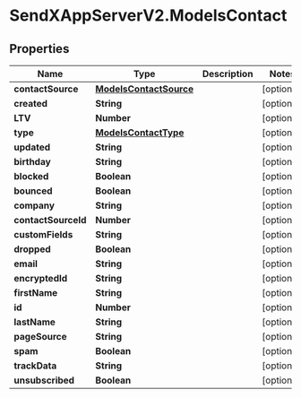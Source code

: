# SendXAppServerV2.ModelsContact

## Properties
Name | Type | Description | Notes
------------ | ------------- | ------------- | -------------
**contactSource** | [**ModelsContactSource**](ModelsContactSource.md) |  | [optional] 
**created** | **String** |  | [optional] 
**LTV** | **Number** |  | [optional] 
**type** | [**ModelsContactType**](ModelsContactType.md) |  | [optional] 
**updated** | **String** |  | [optional] 
**birthday** | **String** |  | [optional] 
**blocked** | **Boolean** |  | [optional] 
**bounced** | **Boolean** |  | [optional] 
**company** | **String** |  | [optional] 
**contactSourceId** | **Number** |  | [optional] 
**customFields** | **String** |  | [optional] 
**dropped** | **Boolean** |  | [optional] 
**email** | **String** |  | [optional] 
**encryptedId** | **String** |  | [optional] 
**firstName** | **String** |  | [optional] 
**id** | **Number** |  | [optional] 
**lastName** | **String** |  | [optional] 
**pageSource** | **String** |  | [optional] 
**spam** | **Boolean** |  | [optional] 
**trackData** | **String** |  | [optional] 
**unsubscribed** | **Boolean** |  | [optional] 


